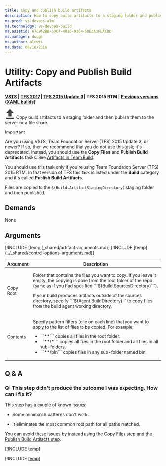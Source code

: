 ```yaml
---
title: Copy and publish build artifacts
description: How to copy build artifacts to a staging folder and publish them with Visual Studio Team Services VSTS and Team Foundation Server TFS
ms.prod: vs-devops-alm
ms.technology: vs-devops-build
ms.assetid: 67C942BB-6DC7-4016-9364-50E3A3FEACDD
ms.manager: douge
ms.author: alewis
ms.date: 08/10/2016
---
```


# Utility: Copy and Publish Build Artifacts

**[VSTS](publish-build-artifacts.md) | [TFS 2017](publish-build-artifacts.md) | [TFS 2015 Update 3](publish-build-artifacts.md) | TFS 2015 RTM | [Previous versions (XAML builds)](http://msdn.microsoft.com/library/ms181709%28v=vs.120%29.aspx)**

![](_img/copy-and-publish-build-artifacts.png) Copy build artifacts to a staging folder and then publish them to the server or a file share.

> [!IMPORTANT]
> 
> Are you using VSTS, Team Foundation Server (TFS) 2015 Update 3, or newer? If so, then we recommend that you do not use this task; it's deprecated. Instead, you should use the **Copy Files** and **Publish Build Artifacts** tasks. See [Artifacts in Team Build](../../concepts/definitions/build/artifacts.md).
>
> You should use this task only if you're using Team Foundation Server (TFS) 2015 RTM. In that version of TFS this task is listed under the **Build** category and it's called **Publish Build Artifacts**.
> 

Files are copied to the `$(Build.ArtifactStagingDirectory)` staging folder and then published.

## Demands

None

## Arguments

<table>
<thead>
<tr>
<th>Argument</th>
<th>Description</th>
</tr>
</thead>
<tr>
<td>Copy Root</td>
<td>
<p>Folder that contains the files you want to copy. If you leave it empty, the copying is done from the root folder of the repo (same as if you had specified ```$(Build.SourcesDirectory)```).</p>
<p>If your build produces artifacts outside of the sources directory, specify ```$(Agent.BuildDirectory)``` to copy files from the build agent working directory.</p>
</td>
</tr>
<tr>
<td>Contents</td>
<td><p>Specify pattern filters (one on each line) that you want to apply to the list of files to be copied. For example:
</p>
<ul>
<li>```**``` copies all files in the root folder.</li>
<li>```**\*``` copies all files in the root folder and all files in all sub-folders.</li>
<li>```**\bin``` copies files in any sub-folder named bin.</li>
</ul>
</td>
</tr>
[!INCLUDE [temp](_shared/artifact-arguments.md)]
[!INCLUDE [temp](../_shared/control-options-arguments.md)]
</table>


## Q & A

<!-- BEGINSECTION class="md-qanda" -->

### Q: This step didn't produce the outcome I was expecting. How can I fix it?

This step has a couple of known issues:

* Some minimatch patterns don't work.

* It eliminates the most common root path for all paths matched.

You can avoid these issues by instead using the [Copy Files step](copy-files.md) and the [Publish Build Artifacts step](publish-build-artifacts.md).

[!INCLUDE [temp](../_shared/build-step-common-qa.md)]

[!INCLUDE [temp](../../_shared/qa-versions.md)]


<!-- ENDSECTION -->
